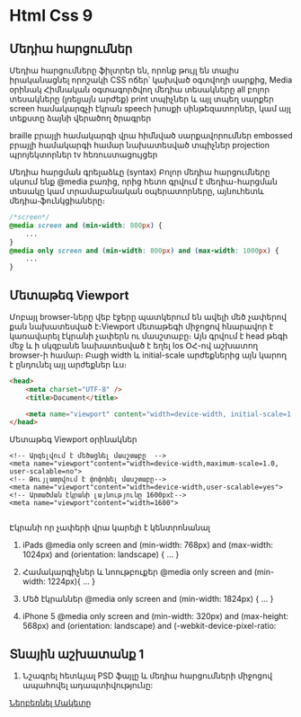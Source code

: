 # Html Css 9

## Մեդիա հարցումներ

Մեդիա հարցումները ֆիլտրեր են, որոնք թույլ են տալիս իրականացնել որոշակի CSS ոճեր՝ կախված օգտվողի սարքից,
Media օրինակ
Հիմնական օգտագործվող մեդիա տեսակները
all բոլոր տեսակները (լռելյայն արժեք)
print տպիչներ և այլ տպեղ սարքեր
screen համակարգչի էկրան
speech խոսքի սինթեզատորներ, կամ այլ տեքստը ձայնի վերածող ծրագրեր

braille բրայլի համակարգի վրա հիմնված սարքավորումներ
embossed բրայլի համակարգի համար նախատեսված տպիչներ
projection պրոյեկտորներ
tv հեռուստացույցեր

Մեդիա հարցման գրելաձևը (syntax)
Բոլոր մեդիա հարցումները սկսում ենք @media բառից, որից հետո գրվում է մեդիա-հարցման տեսակը կամ տրամաբանական օպերատորները, այնուհետև մեդիա֊ֆունկցիաները։

```css
/*screen*/
@media screen and (min-width: 800px) {
    ...
}
@media only screen and (min-width: 800px) and (max-width: 1000px) {
    ...
}
```

## Մետաթեգ Viewport

Մոբայլ browser-ները վեբ էջերը պատկերում են ավելի մեծ չափերով քան նախատեսված է։Viewport մետաթեգի միջոցով հնարավոր է կառավարել էկրանի չափերն ու մասշտաբը։ Այն գրվում է head թեգի մեջ և ի սկզբանե նախատեսված է եղել Ios ՕՀ-ով աշխատող browser-ի համար։ Բացի width և initial-scale արժեքներից այն կարող է ընդունել այլ արժեքներ ևս։

```html
<head>
    <meta charset="UTF-8" />
    <title>Document</title>

    <meta name="viewport" content="width=device-width, initial-scale=1.0" />
</head>
```

Մետաթեգ Viewport օրինակներ

```
<!-- Արգելվում է մեծացնել մասշտաբը  -->
<meta name="viewport"content="width=device-width,maximum-scale=1.0, user-scalable=no">
<!-- Թույլատրվում է փոփոխել մասշտաբը-->
<meta name="viewport"content="width=device-width,user-scalable=yes">
<!-- Արտածման էկրանի լայնությունը 1600pxէ-->
<meta name="viewport"content="width=1600">


```

Էկրանի որ չափերի վրա կարելի է կենտրոնանալ


1. iPads
@media only screen and (min-width: 768px) and (max-width: 1024px) and (orientation: landscape) { ․․․ }

2. Համակարգիչներ և նոութբուքեր 
@media only screen and (min-width: 1224px){ ․․․ }

3. Մեծ էկրաններ
@media only screen and (min-width: 1824px) { ․․․ }


4. iPhone 5 
@media only screen and (min-width: 320px) and (max-height: 568px) and (orientation: landscape) and (-webkit-device-pixel-ratio: 


## Տնային աշխատանք 1
1. Նշագրել հետևյալ PSD ֆայլը և մեդիա հարցումների միջոցով ապահովել ադապտիվությունը:

<a href="http://psd-html-css.ru/sites/default/files/public/old/rar_files/FlattyleWebsiteTemplateminimal.rar" rel="nofollow" target="_blank" class="btn btn-success btn-lg">Ներբեռնել Մակետը</a>